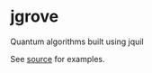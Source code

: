 # jgrove
Quantum algorithms built using jquil

See [source](https://github.com/QCHackers/jgrove/tree/master/src/main/java) for examples. 